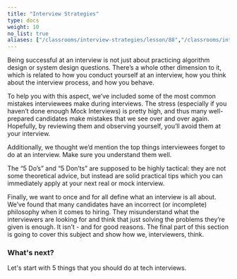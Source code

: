 ```yaml
---
title: "Interview Strategies"
type: docs
weight: 10
no_list: true
aliases: ["/classrooms/interview-strategies/lesson/88","/classrooms/interview-strategies/lesson/97", "/interview-strategies"]
---
```

Being successful at an interview is not just about practicing algorithm design or system design questions. There’s a whole other dimension to it, which is related to how you conduct yourself at an interview, how you think about the interview process, and how you behave.

To help you with this aspect, we’ve included some of the most common mistakes interviewees make during interviews. The stress (especially if you haven’t done enough Mock Interviews) is pretty high, and thus many well-prepared candidates make mistakes that we see over and over again. Hopefully, by reviewing them and observing yourself, you’ll avoid them at your interview.

Additionally, we thought we’d mention the top things interviewees forget to do at an interview. Make sure you understand them well.

The “5 Do’s” and “5 Don’ts” are supposed to be highly tactical: they are not some theoretical advice, but instead are solid practical tips which you can immediately apply at your next real or mock interview.

Finally, we want to once and for all define what an interview is all about. We’ve found that many candidates have an incorrect (or incomplete) philosophy when it comes to hiring. They misunderstand what the interviewers are looking for and think that just solving the problems they’re given is enough. It isn’t - and for good reasons. The final part of this section is going to cover this subject and show how we, interviewers, think.

### What's next?

Let's start with 5 things that you should do at tech interviews.
